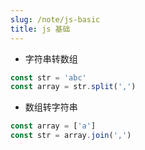 ```yaml
---
slug: /note/js-basic
title: js 基础
---
```

- 字符串转数组
```js
const str = 'abc'
const array = str.split(',')
```

- 数组转字符串
```js
const array = ['a']
const str = array.join(',')
```
